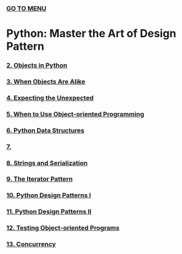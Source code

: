 ### [GO TO MENU](../../README.md)

# Python: Master the Art of Design Pattern

### [2. Objects in Python](./chapter2/README.md)
### [3. When Objects Are Alike](./chapter3/README.md)
### [4. Expecting the Unexpected](./chapter4/README.md)
### [5. When to Use Object-oriented Programming](./chapter5/README.md)
### [6. Python Data Structures](./chapter6/README.md)
### [7. ]()
### [8. Strings and Serialization](./chapter8/README.md)
### [9. The Iterator Pattern](./chapter9/README.md)
### [10. Python Design Patterns I](./chapter10/README.md)
### [11. Python Design Patterns II](./chapter11/README.md)
### [12. Testing Object-oriented Programs](./chapter12/README.md)
### [13. Concurrency](./chapter13/README.md)
